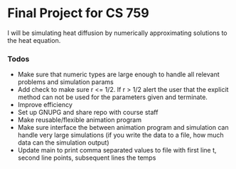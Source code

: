 # Final Project for CS 759
I will be simulating heat diffusion by numerically approximating solutions to the heat equation.

### Todos
+ Make sure that numeric types are large enough to handle all relevant problems and
simulation params
+ Add check to make sure r <= 1/2. If r > 1/2 alert the user that the explicit method
can not be used for the parameters given and terminate.
+ Improve efficiency
+ Set up GNUPG and share repo with course staff
+ Make reusable/flexible animation program
+ Make sure interface the between animation program and simulation can handle very large
simulations (if you write the data to a file, how much data can the simulation output)
+ Update main to print comma separated values to file with first line t, second line points,
subsequent lines the temps
